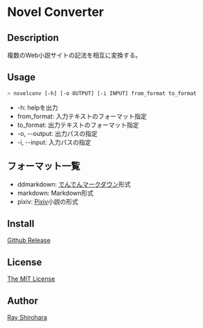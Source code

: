 # Novel Converter

## Description

複数のWeb小説サイトの記法を相互に変換する。

## Usage

```bash
> novelconv [-h] [-o OUTPUT] [-i INPUT] from_format to_format
```

- -h: helpを出力
- from_format: 入力テキストのフォーマット指定
- to_format: 出力テキストのフォーマット指定
- -o, --output: 出力パスの指定
- -i, --input: 入力パスの指定

## フォーマット一覧

- ddmarkdown: [でんでんマークダウン](https://conv.denshochan.com/markdown)形式
- markdown: Markdown形式
- pixiv: [Pixiv](http://pixiv.net/novel)小説の形式

## Install

[Github Release](https://github.com/RShirohara/NovelConvertor/releases)

## License

[The MIT License](./LICENSE)

## Author

[Ray Shirohara](https://github.com/RShirohara/)
